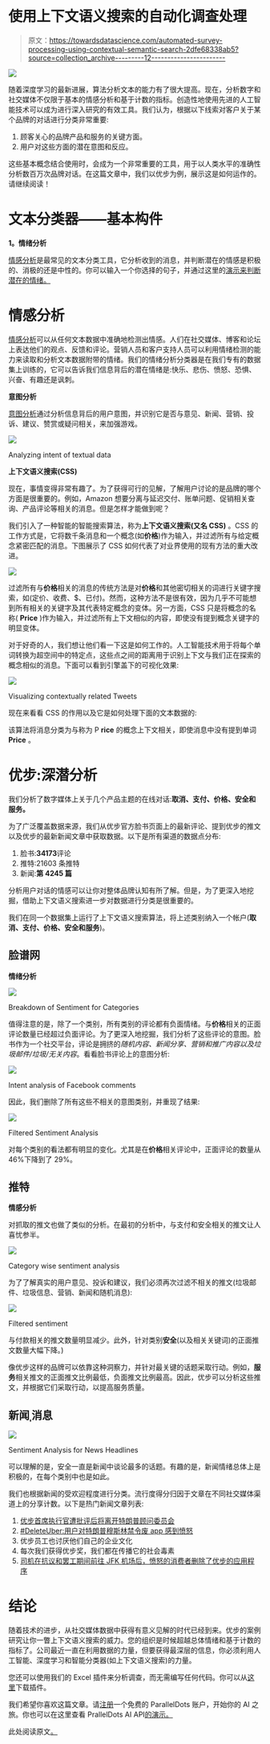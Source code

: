 # 使用上下文语义搜索的自动化调查处理

> 原文：<https://towardsdatascience.com/automated-survey-processing-using-contextual-semantic-search-2dfe68338ab5?source=collection_archive---------12----------------------->

![](img/4fcf9afffa2582603934cd41c7cd6631.png)

随着深度学习的最新进展，算法分析文本的能力有了很大提高。现在，分析数字和社交媒体不仅限于基本的情感分析和基于计数的指标。创造性地使用先进的人工智能技术可以成为进行深入研究的有效工具。我们认为，根据以下线索对客户关于某个品牌的对话进行分类非常重要:

1.  顾客关心的品牌产品和服务的关键方面。
2.  用户对这些方面的潜在意图和反应。

这些基本概念结合使用时，会成为一个非常重要的工具，用于以人类水平的准确性分析数百万次品牌对话。在这篇文章中，我们以优步为例，展示这是如何运作的。请继续阅读！

# 文本分类器——基本构件

**1。情绪分析**

[情感分析](https://www.paralleldots.com/sentiment-analysis)是最常见的文本分类工具，它分析收到的消息，并判断潜在的情感是积极的、消极的还是中性的。你可以输入一个你选择的句子，并通过这里的[演示来判断潜在的情绪。](https://www.paralleldots.com/sentiment-analysis)

# 情感分析

[情感分析](https://www.paralleldots.com/emotion-detection)可以从任何文本数据中准确地检测出情感。人们在社交媒体、博客和论坛上表达他们的观点、反馈和评论。营销人员和客户支持人员可以利用情绪检测的能力来读取和分析文本数据附带的情绪。我们的情绪分析分类器是在我们专有的数据集上训练的，它可以告诉我们信息背后的潜在情绪是:快乐、悲伤、愤怒、恐惧、兴奋、有趣还是讽刺。

**意图分析**

[意图分析](https://www.paralleldots.com/intent-analysis)通过分析信息背后的用户意图，并识别它是否与意见、新闻、营销、投诉、建议、赞赏或疑问相关，来加强游戏。

![](img/4535e0faac2533e021483ab69cd98d57.png)

Analyzing intent of textual data

**上下文语义搜索(CSS)**

现在，事情变得非常有趣了。为了获得可行的见解，了解用户讨论的是品牌的哪个方面是很重要的。例如，Amazon 想要分离与延迟交付、账单问题、促销相关查询、产品评论等相关的消息。但是怎样才能做到呢？

我们引入了一种智能的智能搜索算法，称为**上下文语义搜索(又名 CSS)** 。CSS 的工作方式是，它将数千条消息和一个概念(如**价格**)作为输入，并过滤所有与给定概念紧密匹配的消息。下图展示了 CSS 如何代表了对业界使用的现有方法的重大改进。

![](img/6b9c7f3b1a516be3da8f4be865f5c786.png)

过滤所有与**价格**相关的消息的传统方法是对**价格**和其他密切相关的词进行关键字搜索，如(定价、收费、$、已付)。然而，这种方法不是很有效，因为几乎不可能想到所有相关的关键字及其代表特定概念的变体。另一方面，CSS 只是将概念的名称( **Price** )作为输入，并过滤所有上下文相似的内容，即使没有提到概念关键字的明显变体。

对于好奇的人，我们想让他们看一下这是如何工作的。人工智能技术用于将每个单词转换为超空间中的特定点，这些点之间的距离用于识别上下文与我们正在探索的概念相似的消息。下面可以看到引擎盖下的可视化效果:

![](img/355776b9453df04bc944937868bf7a0b.png)

Visualizing contextually related Tweets

现在来看看 CSS 的作用以及它是如何处理下面的文本数据的:

该算法将消息分类为与称为 P **rice** 的概念上下文相关，即使消息中没有提到单词 **Price** 。

# 优步:深潜分析

我们分析了数字媒体上关于几个产品主题的在线对话:**取消、支付、价格、安全和服务。**

为了广泛覆盖数据来源，我们从优步官方脸书页面上的最新评论、提到优步的推文以及优步的最新新闻文章中获取数据。以下是所有渠道的数据点分布:

1.  脸书:**34173**评论
2.  推特:21603 条推特
3.  新闻:**第 4245 篇**

分析用户对话的情感可以让你对整体品牌认知有所了解。但是，为了更深入地挖掘，借助上下文语义搜索进一步对数据进行分类是很重要的。

我们在同一个数据集上运行了上下文语义搜索算法，将上述类别纳入一个帐户(**取消、支付、价格、安全和服务**)。

## 脸谱网

**情绪分析**

![](img/f178b470b6f81ce701f07f12cf9014ee.png)

Breakdown of Sentiment for Categories

值得注意的是，除了一个类别，所有类别的评论都有负面情绪。与**价格**相关的正面评论数量已经超过负面评论。为了更深入地挖掘，我们分析了这些评论的意图。脸书作为一个社交平台，评论是拥挤的*随机内容、新闻分享、营销和推广内容以及垃圾邮件/垃圾/无关内容*。看看脸书评论上的意图分析:

![](img/8b994f8aed26b8abb92cddfef52cf3af.png)

Intent analysis of Facebook comments

因此，我们删除了所有这些不相关的意图类别，并重现了结果:

![](img/928a3892e4e9ea80e71c080bc8596bdc.png)

Filtered Sentiment Analysis

对每个类别的看法都有明显的变化。尤其是在**价格**相关评论中，正面评论的数量从 46%下降到了 29%。

## 推特

**情感分析**

对抓取的推文也做了类似的分析。在最初的分析中，与支付和安全相关的推文让人喜忧参半。

![](img/bf0c5313c4e658cf4ea40434329343a0.png)

Category wise sentiment analysis

为了了解真实的用户意见、投诉和建议，我们必须再次过滤不相关的推文(垃圾邮件、垃圾信息、营销、新闻和随机消息):

![](img/81d6ba7c353c034e7842db1c298da728.png)

Filtered sentiment

与付款相关的推文数量明显减少。此外，针对类别**安全**(以及相关关键词)的正面推文数量大幅下降。)

像优步这样的品牌可以依靠这种洞察力，并针对最关键的话题采取行动。例如，**服务**相关推文的正面推文比例最低，负面推文比例最高。因此，优步可以分析这些推文，并根据它们采取行动，以提高服务质量。

## 新闻ˌ消息

![](img/a2064942a4d9f56ad9f8eaef85523b77.png)

Sentiment Analysis for News Headlines

可以理解的是，安全一直是新闻中谈论最多的话题。有趣的是，新闻情绪总体上是积极的，在每个类别中也是如此。

我们也根据新闻的受欢迎程度进行分类。流行度得分归因于文章在不同社交媒体渠道上的分享计数。以下是热门新闻文章列表:

1.  [优步首席执行官遭批评后将离开特朗普顾问委员会](https://www.nytimes.com/2017/02/02/technology/uber-ceo-travis-kalanick-trump-advisory-council.html?_r=0)
2.  [#DeleteUber:用户对特朗普穆斯林禁令废 app 感到愤怒](http://www.aljazeera.com/news/2017/01/deleteuber-users-angry-trump-muslim-ban-scrap-app-170129082003307.html)
3.  优步员工也讨厌他们自己的企业文化
4.  每次我们获得优步奖，我们都在传播它的社会毒素
5.  [司机在抗议和罢工期间前往 JFK 机场后，愤怒的消费者删除了优步的应用程序](http://www.businessinsider.in/Furious-customers-are-deleting-the-Uber-app-after-drivers-went-to-JFK-airport-during-a-protest-and-strike/articleshow/56859124.cms)

# 结论

随着技术的进步，从社交媒体数据中获得有意义见解的时代已经到来。优步的案例研究让你一瞥上下文语义搜索的威力。您的组织是时候超越总体情绪和基于计数的指标了。公司最近一直在利用数据的力量，但要获得最深层的信息，你必须利用人工智能、深度学习和智能分类器(如上下文语义搜索)的力量。

您还可以使用我们的 Excel 插件来分析调查，而无需编写任何代码。你可以从[这里](https://www.paralleldots.com/excel-plugin)下载插件。

我们希望你喜欢这篇文章。请[注册](http://user.apis.paralleldots.com/signing-up?utm_source=blog&utm_medium=chat&utm_campaign=paralleldots_blog)一个免费的 ParallelDots 账户，开始你的 AI 之旅。你也可以在这里查看 PrallelDots AI API[的演示。](https://www.paralleldots.com/ai-apis)

此处阅读原文[。](https://blog.paralleldots.com/product/contextual-semantic-search-concept-analysis-applications/)